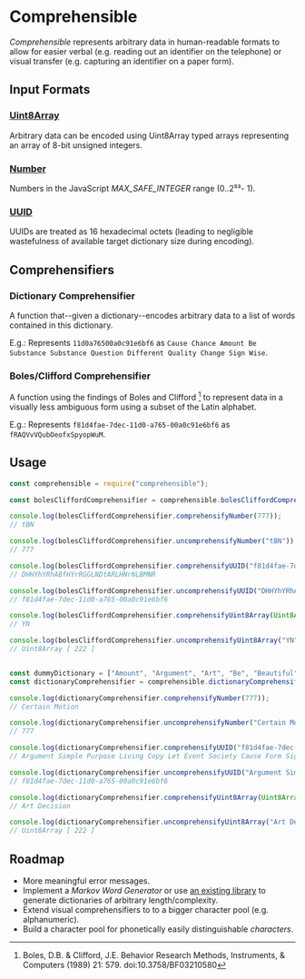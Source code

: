 Comprehensible
===============

_Comprehensible_ represents arbitrary data in human-readable formats to allow for easier verbal (e.g. reading out an identifier on the telephone) or visual transfer (e.g. capturing an identifier on a paper form).

Input Formats
-------------

### [Uint8Array](https://developer.mozilla.org/en-US/docs/Web/JavaScript/Reference/Global_Objects/Uint8Array)

Arbitrary data can be encoded using Uint8Array typed arrays representing an array of 8-bit unsigned integers.

### [Number](https://developer.mozilla.org/en-US/docs/Web/JavaScript/Reference/Global_Objects/Number)

Numbers in the JavaScript _MAX_SAFE_INTEGER_ range (0..2⁵³- 1).

### [UUID](https://tools.ietf.org/html/rfc4122)

UUIDs are treated as 16 hexadecimal octets (leading to negligible wastefulness of available target dictionary size during encoding).

Comprehensifiers
----------------

### Dictionary Comprehensifier

A function that--given a dictionary--encodes arbitrary data to a list of words contained in this dictionary.

E.g.: Represents `11d0a76500a0c91e6bf6` as `Cause Chance Amount Be Substance Substance Question Different Quality Change Sign Wise`.

### Boles/Clifford Comprehensifier

A function using the findings of Boles and Clifford [^1] to represent data in a visually less ambiguous form using a subset of the Latin alphabet.

E.g.: Represents `f81d4fae-7dec-11d0-a765-00a0c91e6bf6` as `fRAQVvVQubOeofxSpyopWuM`.

Usage
-----

```javascript
const comprehensible = require("comprehensible");

const bolesCliffordComprehensifier = comprehensible.bolesCliffordComprehensifier();

console.log(bolesCliffordComprehensifier.comprehensifyNumber(777));
// tBN

console.log(bolesCliffordComprehensifier.uncomprehensifyNumber("tBN"));
// 777

console.log(bolesCliffordComprehensifier.comprehensifyUUID("f81d4fae-7dec-11d0-a765-00a0c91e6bf6"));
// DHHYhYRhABfHYrRGGLNDtARLHNrNLBMNR

console.log(bolesCliffordComprehensifier.uncomprehensifyUUID("DHHYhYRhABfHYrRGGLNDtARLHNrNLBMNR"));
// f81d4fae-7dec-11d0-a765-00a0c91e6bf6

console.log(bolesCliffordComprehensifier.comprehensifyUint8Array(Uint8Array.of(222)));
// YN

console.log(bolesCliffordComprehensifier.uncomprehensifyUint8Array("YN"));
// Uint8Array [ 222 ]


const dummyDictionary = ["Amount", "Argument", "Art", "Be", "Beautiful", "Belief", "Cause", "Certain", "Chance", "Change", "Clear", "Common", "Comparison", "Condition", "Connection", "Copy", "Decision", "Degree", "Desire", "Development", "Different", "Do", "Education", "End", "Event", "Examples", "Existence", "Experience", "Fact", "Fear", "Feeling", "Fiction", "Force", "Form", "Free", "General", "Get", "Give", "Good", "Government", "Happy", "Have", "History", "Idea", "Important", "Interest", "Knowledge", "Law", "Let", "Level", "Living", "Love", "Make", "Material", "Measure", "Mind", "Motion", "Name", "Nation", "Natural", "Necessary", "Normal", "Number", "Observation", "Opposite", "Order", "Organization", "Part", "Place", "Pleasure", "Possible", "Power", "Probable", "Property", "Purpose", "Quality", "Question", "Reason", "Relation", "Representative", "Respect", "Responsible", "Right", "Same", "Say", "Science", "See", "Seem", "Sense", "Sign", "Simple", "Society", "Sort", "Special", "Substance", "Thing", "Thought", "True", "Use", "Way", "Wise", "Word", "Work"];
const dictionaryComprehensifier = comprehensible.dictionaryComprehensifier(dummyDictionary);

console.log(dictionaryComprehensifier.comprehensifyNumber(777));
// Certain Motion

console.log(dictionaryComprehensifier.uncomprehensifyNumber("Certain Motion"));
// 777

console.log(dictionaryComprehensifier.comprehensifyUUID("f81d4fae-7dec-11d0-a765-00a0c91e6bf6"));
// Argument Simple Purpose Living Copy Let Event Society Cause Form Sign Different Fact Use Science Education Connection Be Interest Place

console.log(dictionaryComprehensifier.uncomprehensifyUUID("Argument Simple Purpose Living Copy Let Event Society Cause Form Sign Different Fact Use Science Education Connection Be Interest Place"));
// f81d4fae-7dec-11d0-a765-00a0c91e6bf6

console.log(dictionaryComprehensifier.comprehensifyUint8Array(Uint8Array.of(222)));
// Art Decision

console.log(dictionaryComprehensifier.uncomprehensifyUint8Array("Art Decision"));
// Uint8Array [ 222 ]
```

Roadmap
-------

 - More meaningful error messages.
 - Implement a _Markov Word Generator_ or use [an existing library](http://max.marrone.nyc/Markov-Word-Generator/) to generate dictionaries of arbitrary length/complexity.
 - Extend visual comprehensifiers to to a bigger character pool (e.g. alphanumeric). 
 - Build a character pool for phonetically easily distinguishable _characters_.


[^1]: Boles, D.B. & Clifford, J.E. Behavior Research Methods, Instruments, & Computers (1989) 21: 579. doi:10.3758/BF03210580
